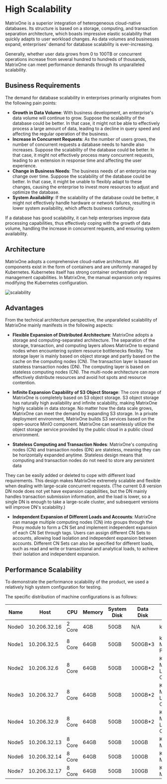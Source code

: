 # High Scalability

MatrixOne is a superior integration of heterogeneous cloud-native databases. Its structure is based on a storage, computing, and transaction separation architecture, which boasts impressive elastic scalability that quickly adapts to user workload changes. As data volumes and businesses expand, enterprises' demand for database scalability is ever-increasing.

Generally, whether user data grows from 0 to 100TB or concurrent operations increase from several hundred to hundreds of thousands, MatrixOne can meet performance demands through its unparalleled scalability.

## Business Requirements

The demand for database scalability in enterprises primarily originates from the following pain points:

- **Growth in Data Volume**: With business development, an enterprise's data volume will continue to grow. Suppose the scalability of the database could be better. In that case, it might not be able to effectively process a large amount of data, leading to a decline in query speed and affecting the regular operation of the business.
- **Increase in Concurrent Requests**: As the number of users grows, the number of concurrent requests a database needs to handle also increases. Suppose the scalability of the database could be better. In that case, it might not effectively process many concurrent requests, leading to an extension in response time and affecting the user experience.
- **Change in Business Needs**: The business needs of an enterprise may change over time. Suppose the scalability of the database could be better. In that case, it might be unable to flexibly adapt to these changes, causing the enterprise to invest more resources to adjust and optimize the database.
- **System Availability**: If the scalability of the database could be better, it might not effectively handle hardware or network failures, resulting in lower system availability, which affects business continuity.

If a database has good scalability, it can help enterprises improve data processing capabilities, thus effectively coping with the growth of data volume, handling the increase in concurrent requests, and ensuring system availability.

## Architecture

MatrixOne adopts a comprehensive cloud-native architecture. All components exist in the form of containers and are uniformly managed by Kubernetes. Kubernetes itself has strong container orchestration and management capabilities. In MatrixOne, the manual expansion only requires modifying the Kubernetes configuration.

![scalability](https://github.com/matrixorigin/artwork/blob/main/docs/overview/scalability.png)

## Advantages

From the technical architecture perspective, the unparalleled scalability of MatrixOne mainly manifests in the following aspects:

* **Flexible Expansion of Distributed Architecture**: MatrixOne adopts a storage and computing-separated architecture. The separation of the storage, transaction, and computing layers allows MatrixOne to expand nodes when encountering system resource bottlenecks flexibly. The storage layer is mainly based on object storage and partly based on the cache on the computing nodes (CN). The transaction layer is based on stateless transaction nodes (DN). The computing layer is based on stateless computing nodes (CN). The multi-node architecture can more effectively distribute resources and avoid hot spots and resource contention.

* **Infinite Expansion Capability of S3 Object Storage**: The core storage of MatrixOne is completely based on S3 object storage. S3 object storage has naturally high availability and infinite scalability, making MatrixOne highly scalable in data storage. No matter how the data scale grows, MatrixOne can meet the demand by expanding S3 storage. In a private deployment environment, MatrixOne builds S3 services based on the open-source MinIO component. MatrixOne can seamlessly utilize the object storage service provided by the public cloud in a public cloud environment.

* **Stateless Computing and Transaction Nodes**: MatrixOne's computing nodes (CN) and transaction nodes (DN) are stateless, meaning they can be horizontally expanded anytime. Stateless design means that computing and transaction nodes do not need to store any persistent data

They can be easily added or deleted to cope with different load requirements. This design makes MatrixOne extremely scalable and flexible when dealing with large-scale concurrent requests. (The current 0.8 version DN node does not yet have expansion capabilities, but the DN mainly handles transaction submission information, and the load is lower, so a single DN is enough to take a large-scale cluster, and subsequent versions will improve DN's scalability.)

* **Independent Expansion of Different Loads and Accounts**: MatrixOne can manage multiple computing nodes (CN) into groups through the Proxy module to form a CN Set and implement independent expansion of each CN Set through tags. Users can assign different CN Sets to accounts, allowing load isolation and independent expansion between accounts. Different CN Sets can also be specified for different loads, such as read and write or transactional and analytical loads, to achieve their isolation and independent expansion.

## Performance Scalability

To demonstrate the performance scalability of the product, we used a relatively high system configuration for testing.

The specific distribution of machine configurations is as follows:

| Name  | **Host**     | CPU    | Memory | System Disk | Data Disk | **Role**                    |
| ----- | ------------ | ------ | ------ | ----------- | --------- | ---------------------------|
| Node0 | 10.206.32.16 | 2 Core | 4GB    | 50GB        | N/A       | k8s master                  |
| Node1 | 10.206.32.5  | 8 Core | 64GB   | 50GB        | 500GB*3   | k8s node, Minio, MO Proxy   |
| Node2 | 10.206.32.6  | 8 Core | 64GB   | 50GB        | 100GB*2   | K8s node, MO Logservice, CN |
| Node3 | 10.206.32.7  | 8 Core | 64GB   | 50GB        | 100GB*2   | K8s node, MO Logservice, CN |
| Node4 | 10.206.32.9  | 8 Core | 64GB   | 50GB        | 100GB*2   | K8s node, MO Logservice, CN |
| Node5 | 10.206.32.13 | 8 Core | 64GB   | 50GB        | 100GB     | K8s node, MO CN             |
| Node6 | 10.206.32.14 | 8 Core | 64GB   | 50GB        | 100GB     | K8s node, MO CN             |
| Node7 | 10.206.32.17 | 8 Core | 64GB   | 50GB        | 100GB     | K8s node, MO DN             |
